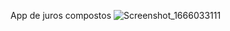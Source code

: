 App de juros compostos
![Screenshot_1666033111](https://user-images.githubusercontent.com/108832512/196260313-3d9c5c43-d34c-414d-84a0-b7f807e4e44c.png)
